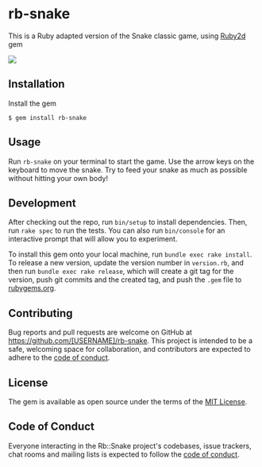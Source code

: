 # rb-snake

This is a Ruby adapted version of the Snake classic game, using [Ruby2d](https://www.ruby2d.com) gem

![](https://i.imgur.com/wC6W4VH.png)

## Installation

Install the gem

    $ gem install rb-snake

## Usage

Run `rb-snake` on your terminal to start the game. Use the arrow keys on the keyboard to move the snake. Try to feed your snake as much as possible without hitting your own body!

## Development

After checking out the repo, run `bin/setup` to install dependencies. Then, run `rake spec` to run the tests. You can also run `bin/console` for an interactive prompt that will allow you to experiment.

To install this gem onto your local machine, run `bundle exec rake install`. To release a new version, update the version number in `version.rb`, and then run `bundle exec rake release`, which will create a git tag for the version, push git commits and the created tag, and push the `.gem` file to [rubygems.org](https://rubygems.org).

## Contributing

Bug reports and pull requests are welcome on GitHub at https://github.com/[USERNAME]/rb-snake. This project is intended to be a safe, welcoming space for collaboration, and contributors are expected to adhere to the [code of conduct](https://github.com/[USERNAME]/rb-snake/blob/master/CODE_OF_CONDUCT.md).

## License

The gem is available as open source under the terms of the [MIT License](https://opensource.org/licenses/MIT).

## Code of Conduct

Everyone interacting in the Rb::Snake project's codebases, issue trackers, chat rooms and mailing lists is expected to follow the [code of conduct](https://github.com/[USERNAME]/rb-snake/blob/master/CODE_OF_CONDUCT.md).
